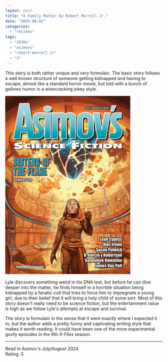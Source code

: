 ```yaml
---
layout: post
title: "A Family Matter by Robert Morrell Jr."
date: "2024-08-02"
categories:
  - "reviews"
tags:
  - "2020s"
  - "asimovs"
  - "robert-morrell-jr"
  - "3"
---
```


This story is both rather unique and very formulaic.
The basic story follows a well known structure of someone getting kidnapped and having to escape, almost like a standard horror movie, but told with a bunch of gallows humor in a wisecracking jokey style.

![Asimovs July/August 2024](/assets/images/ASF_JulAug2024_400x570.jpg)

Lyle discovers something weird in his DNA test, but before he can dive deeper into the matter, he finds himself in a horrible situation being kidnapped by a fanatic cult that tries to force him to impregnate a young girl, due to their belief that it will bring a holy child of some sort.
Most of this story doesn't really need to be science fiction, but the entertainment value is high as we follow Lyle's attempts at escape and survival.

The story is formulaic in the sense that it went exactly where I expected it to, but the author adds a pretty funny and captivating writing style that makes it worth reading. It could have been one of the more experimental goofy episodes in the 6th *X-Files* season.

* * *

Read in _Asimov's July/August 2024_\
Rating: 3
